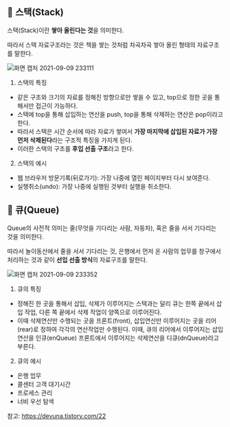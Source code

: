 ## 🚡 스택(Stack)
스택(Stack)이란 **쌓아 올린다는 것**을 의미한다. 

따라서 스택 자료구조라는 것은 책을 쌓는 것처럼 차곡차곡 쌓아 올린 형태의 자료구조를 말한다.

![화면 캡처 2021-09-09 233111](https://user-images.githubusercontent.com/67263146/132705524-ee768019-28e1-4849-88c1-43633979de22.png)

1. 스택의 특징
- 같은 구조와 크기의 자료를 정해진 방향으로만 쌓을 수 있고, top으로 정한 곳을 통해서만 접근이 가능하다.
- 스택에 top을 통해 삽입하는 연산을 push, top을 통해 삭제하는 연산은 pop이라고 한다.
- 따라서 스택은 시간 순서에 따라 자료가 쌓여서 **가장 마지막에 삽입된 자료가 가장 먼저 삭제된다**라는 구조적 특징을 가지게 된다.
- 이러한 스택의 구조를 **후입 선출 구조**라고 한다.

2. 스택의 예시
- 웹 브라우저 방문기록(뒤로가기): 가장 나중에 열린 페이지부터 다시 보여준다.
- 실행취소(undo): 가장 나중에 실행된 것부터 실행을 취소한다.

## 💐 큐(Queue)
Queue의 사전적 의미는 줄(무엇을 기다리는 사람, 자동차), 혹은 줄을 서서 기다리는 것을 의미한다.

따라서 놀이동산에서 줄을 서서 기다리는 것, 은행에서 먼저 온 사람의 업무를 창구에서 처리하는 것과 같이 **선입 선출 방식**의 자료구조를 말한다.

![화면 캡처 2021-09-09 233352](https://user-images.githubusercontent.com/67263146/132705655-e8a1d94d-2713-4d94-8f95-5da8ace523db.png)

1. 큐의 특징
- 정해진 한 곳을 통해서 삽입, 삭제가 이루어지는 스택과는 달리 큐는 한쪽 끝에서 삽입 작업, 다른 쪽 끝에서 삭제 작업이 양쪽으로 이루어진다.
- 이때 삭제연산만 수행되는 곳을 프론트(front), 삽입연산만 이루어지는 곳을 리어(rear)로 정하여 각각의 연산작업만 수행된다. 이때, 큐의 리어에서 이루어지는 삽입연산을 인큐(enQueue) 프론트에서 이루어지는 삭제연산을 디큐(dnQueue)라고 부른다.

2. 큐의 예시
- 은행 업무
- 콜센터 고객 대기시간
- 프로세스 관리 
- 너비 우선 탐색

참고: <a href="https://devuna.tistory.com/22">https://devuna.tistory.com/22</a>
